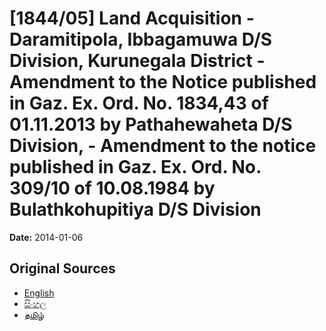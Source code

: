 # [1844/05] Land Acquisition - Daramitipola, Ibbagamuwa D/S Division, Kurunegala District - Amendment to the Notice published in Gaz. Ex. Ord. No. 1834,43 of 01.11.2013 by Pathahewaheta D/S Division, - Amendment to the notice published in Gaz. Ex. Ord. No. 309/10 of 10.08.1984 by Bulathkohupitiya D/S Division

**Date:** 2014-01-06

## Original Sources

- [English](https://documents.gov.lk/view/extra-gazettes/2014/1/1844-05_E.pdf)
- [සිංහල](https://documents.gov.lk/view/extra-gazettes/2014/1/1844-05_S.pdf)
- [தமிழ்](https://documents.gov.lk/view/extra-gazettes/2014/1/1844-05_T.pdf)
